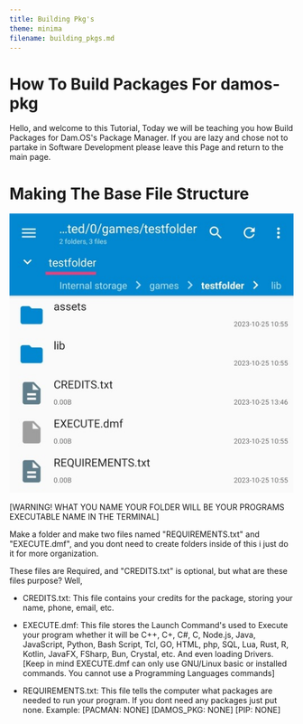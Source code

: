 ```yaml
---
title: Building Pkg's
theme: minima
filename: building_pkgs.md
--- 
```


# How To Build Packages For damos-pkg

Hello, and welcome to this Tutorial, Today we will be teaching you how Build Packages for Dam.OS's Package Manager. If you are lazy and chose not to partake in Software Development please leave this Page and return to the main page.

# Making The Base File Structure

![PKG_BASE_FOLDER](https://github.com/SMGXSCRIPTS/Dam.OS/raw/main/random/PKG_FOLDER.jpg)

[WARNING! WHAT YOU NAME YOUR FOLDER WILL BE YOUR PROGRAMS EXECUTABLE NAME IN THE TERMINAL]

Make a folder and make two files named "REQUIREMENTS.txt" and "EXECUTE.dmf", and you dont need to create folders inside of this i just do it for more organization.

These files are Required, and "CREDITS.txt" is optional, but what are these files purpose? Well,

- CREDITS.txt:
This file contains your credits for the  package, storing your name, phone, email,
etc.

- EXECUTE.dmf:
This file stores the Launch Command's used to Execute your program whether it will be C++, C+, C#, C, Node.js, Java, JavaScript, Python, Bash Script, Tcl, GO, HTML, php, SQL, Lua, Rust, R, Kotlin, JavaFX, FSharp, Bun, Crystal, etc. And even loading Drivers.
[Keep in mind EXECUTE.dmf can only use GNU/Linux basic or installed commands. You cannot use a Programming Languages commands]

- REQUIREMENTS.txt:
This file tells the computer what packages are needed to run your program. If you dont need any packages just put none. Example: [PACMAN: NONE]
         [DAMOS_PKG: NONE]
         [PIP: NONE]
